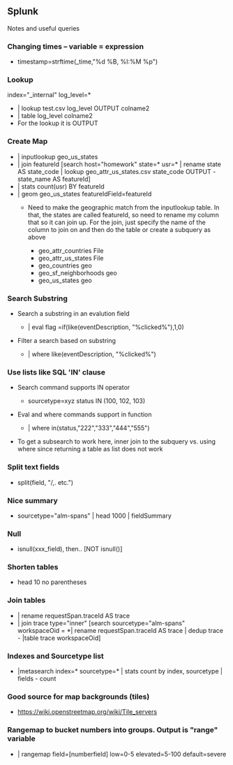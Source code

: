 ## Splunk
Notes and useful queries


### Changing times – variable = expression
- timestamp=strftime(_time,"%d %B, %I:%M %p")


### Lookup
index="_internal"  log_level=* 
- | lookup test.csv log_level OUTPUT colname2
- | table log_level colname2
- For the lookup it is <lookup table> <field to match can be renamed to match> OUTPUT <what you want to take from the lookup table>


### Create Map
- | inputlookup geo_us_states
- | join featureId [search host="homework" state=* usr=* | rename state AS state_code | lookup geo_attr_us_states.csv state_code OUTPUT   -state_name AS featureId]
- | stats count(usr) BY featureId
- | geom geo_us_states featureIdField=featureId
  - Need to make the geographic match from the inputlookup table. In that, the states are called featureId, so need to rename my column that so it can join up. For the join, just specify the name of the column to join on and then do the table or create a subquery as above

    - geo_attr_countries File 
    - geo_attr_us_states File 
    - geo_countries geo
    - geo_sf_neighborhoods geo
    - geo_us_states geo 


### Search Substring
- Search a substring in an evalution field
  - | eval flag =if(like(eventDescription, "%clicked%"),1,0)
  
- Filter a search based on substring  
  - | where like(eventDescription, "%clicked%")


### Use lists like SQL 'IN' clause
- Search command supports IN operator
  - sourcetype=xyz status IN (100, 102, 103)
    
- Eval and where commands support in function
  - | where in(status,"222","333","444","555")
  
- To get a subsearch to work here, inner join to the subquery vs. using where since returning a table as list does not work  
  

### Split text fields
- split(field, "/,. etc.")


### Nice summary
- sourcetype="alm-spans" | head 1000 | fieldSummary


### Null
- isnull(xxx_field), then.. [NOT isnull()]


### Shorten tables
- head 10  no parentheses


### Join tables
- | rename requestSpan.traceId AS trace 
- | join trace type="inner" [search sourcetype="alm-spans" workspaceOid = *| rename requestSpan.traceId AS trace | dedup trace - |table trace workspaceOid]


### Indexes and Sourcetype list
- |metasearch index=* sourcetype=* | stats count by index, sourcetype | fields - count


### Good source for map backgrounds (tiles)
- https://wiki.openstreetmap.org/wiki/Tile_servers


### Rangemap to bucket numbers into groups. Output is "range" variable
- | rangemap field=[numberfield] low=0-5 elevated=5-100 default=severe


